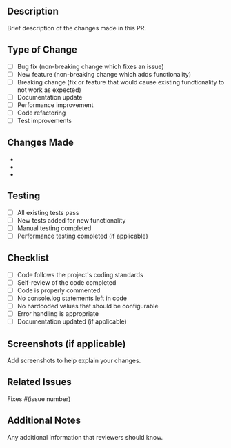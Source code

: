 ## Description

Brief description of the changes made in this PR.

## Type of Change

- [ ] Bug fix (non-breaking change which fixes an issue)
- [ ] New feature (non-breaking change which adds functionality)
- [ ] Breaking change (fix or feature that would cause existing functionality to not work as expected)
- [ ] Documentation update
- [ ] Performance improvement
- [ ] Code refactoring
- [ ] Test improvements

## Changes Made

-
-
-

## Testing

- [ ] All existing tests pass
- [ ] New tests added for new functionality
- [ ] Manual testing completed
- [ ] Performance testing completed (if applicable)

## Checklist

- [ ] Code follows the project's coding standards
- [ ] Self-review of the code completed
- [ ] Code is properly commented
- [ ] No console.log statements left in code
- [ ] No hardcoded values that should be configurable
- [ ] Error handling is appropriate
- [ ] Documentation updated (if applicable)

## Screenshots (if applicable)

Add screenshots to help explain your changes.

## Related Issues

Fixes #(issue number)

## Additional Notes

Any additional information that reviewers should know.
